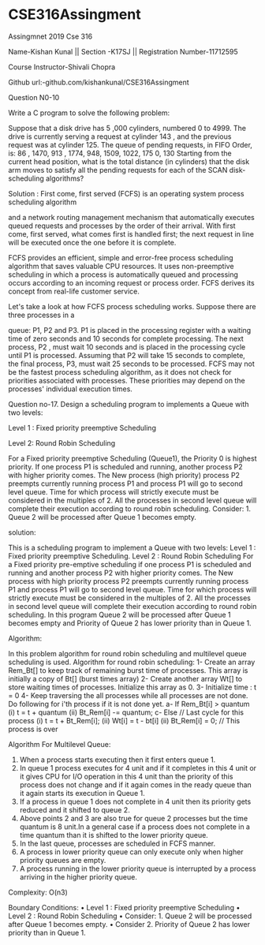 # CSE316Assingment
Assingmnet 2019 Cse 316

Name-Kishan Kunal            ||         Section -K17SJ             ||             Registration Number-11712595

Course Instructor-Shivali Chopra

Github url:-github.com/kishankunal/CSE316Assingment

Question N0-10

Write a C program to solve the following problem:

Suppose that a disk drive has 5 ,000 cylinders, numbered 0 to 4999. The drive is currently serving a request at cylinder 143 , and the previous request was at cylinder 125. The queue of pending requests, in FIFO Order, is: 86 , 1470, 913 , 1774, 948, 1509, 1022, 175 0, 130 Starting from the current head position, what is the total distance (in cylinders) that the disk arm moves to satisfy all the pending requests for each of the SCAN disk-scheduling algorithms?


Solution : First come, first served (FCFS) is an operating system process scheduling algorithm

and a network routing management mechanism that automatically executes queued requests and processes by the order of their arrival. With first come, first served, what comes first is handled first; the next request in line will be executed once the one before it is complete.

FCFS provides an efficient, simple and error-free process scheduling algorithm that saves valuable CPU resources. It uses non-preemptive scheduling in which a process is automatically queued and processing occurs according to an incoming request or process order. FCFS derives its concept from real-life customer service.

Let's take a look at how FCFS process scheduling works. Suppose there are three processes in a

queue: P1, P2 and P3. P1 is placed in the processing register with a waiting time of zero seconds and 10 seconds for complete processing. The next process, P2 , must wait 10 seconds and is placed in the processing cycle until P1 is processed. Assuming that P2 will take 15 seconds to complete, the final process, P3, must wait 25 seconds to be processed. FCFS may not be the fastest process scheduling algorithm, as it does not check for priorities associated with processes. These priorities may depend on the processes' individual execution times.


Question no-17. Design a scheduling program to implements a Queue with two levels:

Level 1 : Fixed priority preemptive Scheduling

Level 2: Round Robin Scheduling

For a Fixed priority preemptive Scheduling (Queue1), the Priority 0 is highest priority. If one process P1 is scheduled and running, another process P2 with higher priority comes. The New process (high priority) process P2 preempts currently running process P1 and process P1 will go to second level queue. Time for which process will strictly execute must be considered in the multiples of 2. All the processes in second level queue will complete their execution according to round robin scheduling.
Consider: 1. Queue 2 will be processed after Queue 1 becomes empty.

solution:

This is a scheduling program to implement a Queue with two levels:
Level 1 : Fixed priority preemptive Scheduling.
Level 2 : Round Robin Scheduling
For a Fixed priority pre-emptive scheduling if one process P1 is scheduled and running and another process P2 with higher priority comes. The New process with high priority process P2 preempts currently running process P1 and process P1 will go to second level queue. Time for which process will strictly execute must be considered in the multiples of 2.
All the processes in second level queue will complete their execution according to round robin scheduling.
In this program Queue 2 will be processed after Queue 1 becomes empty and Priority of Queue 2 has lower priority than in Queue 1.

Algorithm:

In this problem algorithm for round robin scheduling and multilevel queue scheduling is used.
Algorithm for round robin scheduling:
1- Create an array Rem_Bt[] to keep track of remaining
   burst time of processes. This array is initially a 
   copy of Bt[] (burst times array)
2- Create another array Wt[] to store waiting times
   of processes. Initialize this array as 0.
3- Initialize time : t = 0
4- Keep traversing the all processes while all processes
   are not done. Do following for i'th process if it is
   not done yet.
a-	If Rem_Bt[i] > quantum
(i)  t = t + quantum
       (ii) Bt_Rem[i] -= quantum;
    c- Else // Last cycle for this process
       (i)  t = t + Bt_Rem[i];
       (ii) Wt[i] = t - bt[i]
       (ii) Bt_Rem[i] = 0; // This process is over
       
       
Algorithm For Multilevel Queue:
1.	When a process starts executing then it first enters queue 1.
2.	In queue 1 process executes for 4 unit and if it completes in this 4 unit or it gives CPU for I/O operation in this 4 unit than the priority of this process does not change and if it again comes in the ready queue than it again starts its execution in Queue 1.
3.	If a process in queue 1 does not complete in 4 unit then its priority gets reduced and it shifted to queue 2.
4.	Above points 2 and 3 are also true for queue 2 processes but the time quantum is 8 unit.In a general case if a process does not complete in a time quantum than it is shifted to the lower priority queue.
5.	In the last queue, processes are scheduled in FCFS manner.
6.	A process in lower priority queue can only execute only when higher priority queues are empty.
7.	A process running in the lower priority queue is interrupted by a process arriving in the higher priority queue.

Complexity:  O(n3)

Boundary Conditions:
•	Level 1 : Fixed priority preemptive Scheduling
•	Level 2 : Round Robin Scheduling
•	Consider: 1. Queue 2 will be processed after Queue 1 becomes empty.
•	Consider 2. Priority of Queue 2 has lower priority than in Queue 1.


